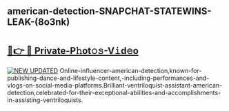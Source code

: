 ## american-detection-SNAPCHAT-STATEWINS-LEAK-(8o3nk)


# <h2><a href="https://mediaupload.pro?-20M">🔗👉 🔴 Private-P𝚑ot𝚘𝚜-V𝚒d𝚎o</a></h2>

[![NEW UPDATED](https://i.imgur.com/0qMVB7G.gif)](https://mediaupload.pro?-20M)
Online-influencer-american-detection,known-for-publishing-dance-and-lifestyle-content,-including-performances-and-vlogs-on-social-media-platforms.Brilliant-ventriloquist-assistant-american-detection,celebrated-for-their-exceptional-abilities-and-accomplishments-in-assisting-ventriloquists.  
